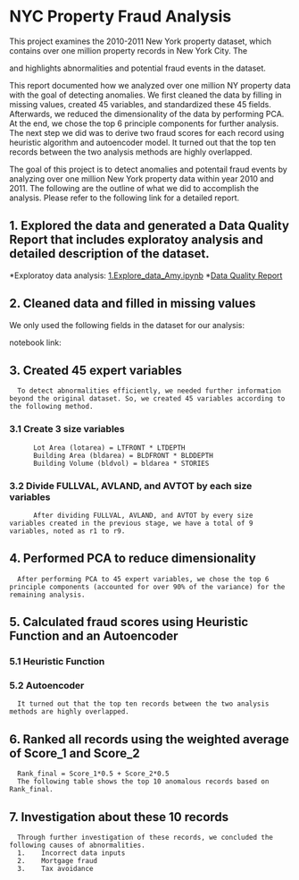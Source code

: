 # NYC Property Fraud Analysis

This project examines the 2010-2011 New York property dataset, which contains over one million property records in New York City. The

 and highlights abnormalities and potential fraud events in the dataset.


This report documented how we analyzed over one million NY property data with the goal of detecting anomalies. We first cleaned the data by filling in missing values, created 45 variables, and standardized these 45 fields. Afterwards, we reduced the dimensionality of the data by performing PCA. At the end, we chose the top 6 principle components for further analysis. The next step we did was to derive two fraud scores for each record using heuristic algorithm and autoencoder model. It turned out that the top ten records between the two analysis methods are highly overlapped.

The goal of this project is to detect anomalies and potentail fraud events by analyzing over one million New York property data within year 2010 and 2011. The following are the outline of what we did to accomplish the analysis. Please refer to the following link for a detailed report.

## 1. Explored the data and generated a Data Quality Report that includes exploratoy analysis and detailed description of the dataset.
*Exploratoy data analysis: [1.Explore_data_Amy.ipynb](https://github.com/wanwanjong/NYCProperty_Fraud_Detection/blob/master/1.Explore_data_Amy.ipynb)
*[Data Quality Report](https://github.com/wanwanjong/NYCProperty_Fraud_Detection/blob/master/DataQualityReport_Amy.pdf)

## 2. Cleaned data and filled in missing values
We only used the following fields in the dataset for our analysis:

notebook link:

## 3. Created 45 expert variables
	  To detect abnormalities efficiently, we needed further information beyond the original dataset. So, we created 45 variables according to the following method.
###   3.1 Create 3 size variables
          Lot Area (lotarea) = LTFRONT * LTDEPTH
          Building Area (bldarea) = BLDFRONT * BLDDEPTH
          Building Volume (bldvol) = bldarea * STORIES
###   3.2 Divide FULLVAL, AVLAND, and AVTOT by each size variables
	  	  After dividing FULLVAL, AVLAND, and AVTOT by every size variables created in the previous stage, we have a total of 9 variables, noted as r1 to r9.

## 4. Performed PCA to reduce dimensionality
	  After performing PCA to 45 expert variables, we chose the top 6 principle components (accounted for over 90% of the variance) for the remaining analysis.

## 5. Calculated fraud scores using Heuristic Function and an Autoencoder
###   5.1 Heuristic Function
###   5.2 Autoencoder

	  It turned out that the top ten records between the two analysis methods are highly overlapped.

## 6. Ranked all records using the weighted average of Score_1 and Score_2
	  Rank_final = Score_1*0.5 + Score_2*0.5
	  The following table shows the top 10 anomalous records based on Rank_final.

## 7. Investigation about these 10 records
      Through further investigation of these records, we concluded the following causes of abnormalities. 
      1.	Incorrect data inputs
      2.	Mortgage fraud 
      3.	Tax avoidance











